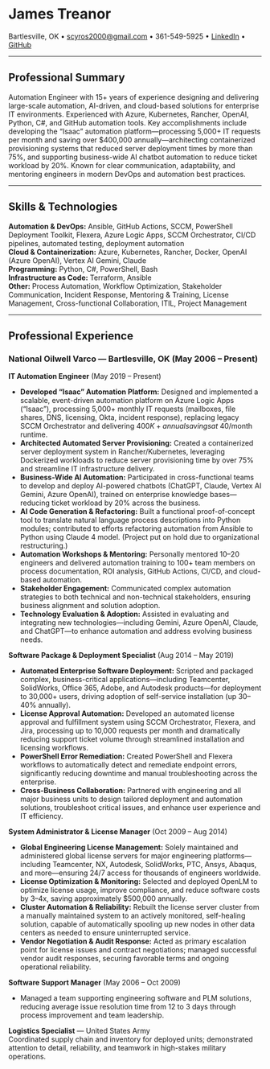 # James Treanor
Bartlesville, OK • scyros2000@gmail.com • 361-549-5925 • [LinkedIn](https://www.linkedin.com/in/james-treanor-09b8139/) • [GitHub](https://github.com/treanor)

---

## Professional Summary

Automation Engineer with 15+ years of experience designing and delivering large-scale automation, AI-driven, and cloud-based solutions for enterprise IT environments. Experienced with Azure, Kubernetes, Rancher, OpenAI, Python, C#, and GitHub automation tools. Key accomplishments include developing the “Isaac” automation platform—processing 5,000+ IT requests per month and saving over $400,000 annually—architecting containerized provisioning systems that reduced server deployment times by more than 75%, and supporting business-wide AI chatbot automation to reduce ticket workload by 20%. Known for clear communication, adaptability, and mentoring engineers in modern DevOps and automation best practices.

---

## Skills & Technologies

**Automation & DevOps:** Ansible, GitHub Actions, SCCM, PowerShell Deployment Toolkit, Flexera, Azure Logic Apps, SCCM Orchestrator, CI/CD pipelines, automated testing, deployment automation  
**Cloud & Containerization:** Azure, Kubernetes, Rancher, Docker, OpenAI (Azure OpenAI), Vertex AI Gemini, Claude  
**Programming:** Python, C#, PowerShell, Bash  
**Infrastructure as Code:** Terraform, Ansible  
**Other:** Process Automation, Workflow Optimization, Stakeholder Communication, Incident Response, Mentoring & Training, License Management, Cross-functional Collaboration, ITIL, Project Management

---

## Professional Experience

### National Oilwell Varco — Bartlesville, OK  (May 2006 – Present)

**IT Automation Engineer** (May 2019 – Present)
- **Developed “Isaac” Automation Platform:** Designed and implemented a scalable, event-driven automation platform on Azure Logic Apps (“Isaac”), processing 5,000+ monthly IT requests (mailboxes, file shares, DNS, licensing, Okta, incident response), replacing legacy SCCM Orchestrator and delivering $400K+ annual savings at ~$40/month runtime.
- **Architected Automated Server Provisioning:** Created a containerized server deployment system in Rancher/Kubernetes, leveraging Dockerized workloads to reduce server provisioning time by over 75% and streamline IT infrastructure delivery.
- **Business-Wide AI Automation:** Participated in cross-functional teams to develop and deploy AI-powered chatbots (ChatGPT, Claude, Vertex AI Gemini, Azure OpenAI), trained on enterprise knowledge bases—reducing ticket workload by 20% across the business.
- **AI Code Generation & Refactoring:** Built a functional proof-of-concept tool to translate natural language process descriptions into Python modules; contributed to efforts refactoring automation from Ansible to Python using Claude 4 model. (Project put on hold due to organizational restructuring.)
- **Automation Workshops & Mentoring:** Personally mentored 10–20 engineers and delivered automation training to 100+ team members on process documentation, ROI analysis, GitHub Actions, CI/CD, and cloud-based automation.
- **Stakeholder Engagement:** Communicated complex automation strategies to both technical and non-technical stakeholders, ensuring business alignment and solution adoption.
- **Technology Evaluation & Adoption:** Assisted in evaluating and integrating new technologies—including Gemini, Azure OpenAI, Claude, and ChatGPT—to enhance automation and address evolving business needs.

**Software Package & Deployment Specialist** (Aug 2014 – May 2019)
- **Automated Enterprise Software Deployment:** Scripted and packaged complex, business-critical applications—including Teamcenter, SolidWorks, Office 365, Adobe, and Autodesk products—for deployment to 30,000+ users, driving adoption of self-service installation (up 30–40% annually).
- **License Approval Automation:** Developed an automated license approval and fulfillment system using SCCM Orchestrator, Flexera, and Jira, processing up to 10,000 requests per month and dramatically reducing support ticket volume through streamlined installation and licensing workflows.
- **PowerShell Error Remediation:** Created PowerShell and Flexera workflows to automatically detect and remediate endpoint errors, significantly reducing downtime and manual troubleshooting across the enterprise.
- **Cross-Business Collaboration:** Partnered with engineering and all major business units to design tailored deployment and automation solutions, troubleshoot critical issues, and enhance user experience and IT efficiency.

**System Administrator & License Manager** (Oct 2009 – Aug 2014)
- **Global Engineering License Management:** Solely maintained and administered global license servers for major engineering platforms—including Teamcenter, NX, Autodesk, SolidWorks, PTC, Ansys, Abaqus, and more—ensuring 24/7 access for thousands of engineers worldwide.
- **License Optimization & Monitoring:** Selected and deployed OpenLM to optimize license usage, improve compliance, and reduce software costs by 3–4x, saving approximately $500,000 annually.
- **Cluster Automation & Reliability:** Rebuilt the license server cluster from a manually maintained system to an actively monitored, self-healing solution, capable of automatically spooling up new nodes in other data centers as needed to ensure uninterrupted service.
- **Vendor Negotiation & Audit Response:** Acted as primary escalation point for license issues and contract negotiations; managed successful vendor audit responses, securing favorable terms and ongoing operational reliability.

**Software Support Manager** (May 2006 – Oct 2009)
- Managed a team supporting engineering software and PLM solutions, reducing average issue resolution time from 12 to 3 days through process improvement and team leadership.

**Logistics Specialist** — United States Army  
Coordinated supply chain and inventory for deployed units; demonstrated attention to detail, reliability, and teamwork in high-stakes military operations.